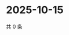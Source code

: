 # 2025-10-15

共 0 条

<!-- BEGIN ZHIHUQUESTIONS -->
<!-- 最后更新时间 Wed Oct 15 2025 06:10:53 GMT+0800 (China Standard Time) -->

<!-- END ZHIHUQUESTIONS -->
